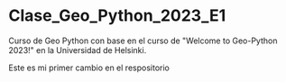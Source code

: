 # Clase_Geo_Python_2023_E1
Curso de Geo Python con base en el curso de "Welcome to Geo-Python 2023!" en la Universidad de Helsinki.


Este es mi primer cambio en el respositorio